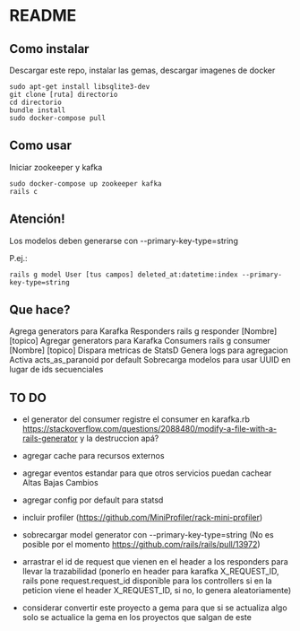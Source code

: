 # README

## Como instalar
Descargar este repo, instalar las gemas, descargar imagenes de docker
```
sudo apt-get install libsqlite3-dev
git clone [ruta] directorio
cd directorio
bundle install
sudo docker-compose pull
```

## Como usar
Iniciar zookeeper y kafka
```
sudo docker-compose up zookeeper kafka
rails c
```

## Atención!
Los modelos deben generarse con --primary-key-type=string

P.ej.:
```
rails g model User [tus campos] deleted_at:datetime:index --primary-key-type=string
```

## Que hace?
Agrega generators para Karafka Responders
    rails g responder [Nombre] [topico]
Agregar generators para Karafka Consumers
    rails g consumer [Nombre] [topico]
Dispara metricas de StatsD
Genera logs para agregacion
Activa acts_as_paranoid por default
Sobrecarga modelos para usar UUID en lugar de ids secuenciales

## TO DO
* el generator del consumer registre el consumer en karafka.rb
    https://stackoverflow.com/questions/2088480/modify-a-file-with-a-rails-generator
    y la destruccion apá?
* agregar cache para recursos externos
* agregar eventos estandar para que otros servicios puedan cachear
    Altas
    Bajas
    Cambios
* agregar config por default para statsd
* incluir profiler (https://github.com/MiniProfiler/rack-mini-profiler)
* sobrecargar model generator con --primary-key-type=string  (No es posible por el momento https://github.com/rails/rails/pull/13972)

* arrastrar el id de request que vienen en el header a los responders para llevar la trazabilidad (ponerlo en header para karafka X_REQUEST_ID, rails pone request.request_id disponible para los controllers si en la peticion viene el header X_REQUEST_ID, si no, lo genera aleatoriamente)
* considerar convertir este proyecto a gema para que si se actualiza algo solo se actualice la gema en los proyectos que salgan de este